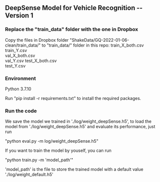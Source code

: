 ## DeepSense Model for Vehicle Recognition -- Version 1
### Replace the "train_data" folder with the one in Dropbox
Copy the files in Dropbox folder "ShakeData/GQ-2022-01-06-clean/train_data/" to "train_data/" folder in this repo:
train_X_both.csv  
train_Y.csv  
val_X_both.csv  
val_Y.csv 
test_X_both.csv  
test_Y.csv            

### Environment
Python 3.7.10

Run "pip install -r requirements.txt" to install the required packages.

### Run the code
We save the model we trained in './log/weight_deepSense.h5', to load the model from './log/weight_deepSense.h5' and evaluate its performance, just run

"python eval.py -m log/weight_deepSense.h5"

If you want to train the model by youself, you can run

"python train.py -m 'model_path'"

'model_path' is the file to store the trained model with a default value './log/weight_default.h5'
